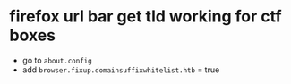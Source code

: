 # firefox url bar get tld working for ctf boxes
- go to `about.config`
- add `browser.fixup.domainsuffixwhitelist.htb` = true

